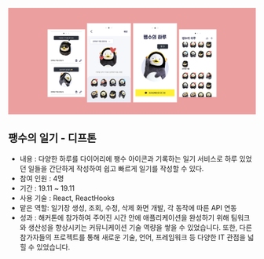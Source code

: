 ![peng](/readme-img/peng.png)



## 팽수의 일기 - 디프톤

- 내용 : 다양한 하루를 다이어리에 팽수 아이콘과 기록하는 일기 서비스로 하루 있었던 일들을 간단하게 작성하여 쉽고 빠르게 일기를 작성할 수 있다.
- 참여 인원 : 4명
- 기간 : 19.11 ~ 19.11
- 사용 기술 : React, ReactHooks
- 맡은 역할: 일기장 생성, 조회, 수정, 삭제 화면 개발, 각 동작에 따른 API 연동
- 성과 : 해커톤에 참가하여 주어진 시간 안에 애플리케이션을 완성하기 위해 팀워크와 생산성을 향상시키는 커뮤니케이션 기술 역량을 쌓을 수 있었습니다. 또한, 다른 참가자들의 프로젝트를 통해 새로운 기술, 언어, 프레임워크 등 다양한 IT 관점을 넓힐 수 있었습니다.
